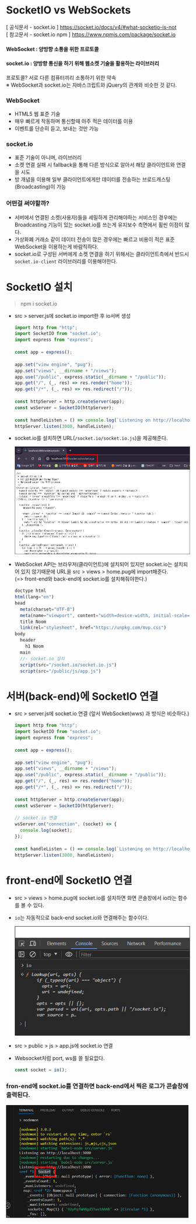# SocketIO vs WebSockets

[ 공식문서 - socket.io ] <https://socket.io/docs/v4/#what-socketio-is-not>  
[ 참고문서 - socket.io npm ] <https://www.npmjs.com/package/socket.io>

#### WebSocket : 양방향 소통을 위한 프로토콜

#### socket.io : 양방향 통신을 하기 위해 웹소켓 기술을 활용하는 라이브러리

프로토콜? 서로 다른 컴퓨터끼리 소통하기 위한 약속  
※ WebSocket과 socket.io는 자바스크립트와 jQuery의 관계와 비슷한 것 같다.

### WebSocket

- HTML5 웹 표준 기술
- 매우 빠르게 작동하며 통신할때 아주 적은 데이터를 이용
- 이벤트를 단순히 듣고, 보내는 것만 가능

### socket.io

- 표준 기술이 아니며, 라이브러리
- 소켓 연결 실패 시 fallback을 통해 다른 방식으로 알아서 해당 클라이언트와 연결을 시도
- 방 개념을 이용해 일부 클라이언트에게만 데이터를 전송하는 브로드캐스팅(Broadcasting)이 가능

### 어떤걸 써야할까?

- 서버에서 연결된 소켓(사용자)들을 세밀하게 관리해야하는 서비스인 경우에는 Broadcasting 기능이 있는 socket.io를 쓰는게 유지보수 측면에서 휠씬 이점이 많다.
- 가상화폐 거래소 같이 데이터 전송이 많은 경우에는 빠르고 비용이 적은 표준 WebSocket을 이용하는게 바람직하다.
- socket.io로 구성된 서버에게 소켓 연결을 하기 위해서는 클라이언트측에서 반드시 `socket.io-client` 라이브러리를 이용해야한다.

# SocketIO 설치

> npm i socket.io

- src > server.js에 socket.io import한 후 io서버 생성

  ```javascript
  import http from "http";
  import SocketIO from "socket.io";
  import express from "express";

  const app = express();

  app.set("view engine", "pug");
  app.set("views", __dirname + "/views");
  app.use("/public", express.static(__dirname + "/public"));
  app.get("/", (_, res) => res.render("home"));
  app.get("/*", (_, res) => res.redirect("/"));

  const httpServer = http.createServer(app);
  const wsServer = SocketIO(httpServer);

  const handleListen = () => console.log(`Listening on http://localhost:3000`);
  httpServer.listen(3000, handleListen);
  ```

- socket.io를 설치하면 URL(`/socket.io/socket.io.js`)을 제공해준다.

  <img src="src/1.png" width="500"/>

- WebSocket API는 브라우저(클라이언트)에 설치되어 있지만 socket.io는 설치되어 있지 않기때문에 URL을 src > views > home.pug에 import해준다.  
   (=> front-end와 back-end에 socket.io를 설치해줘야한다.)

  ```javascript
  doctype html
  html(lang="en")
  head
    meta(charset="UTF-8")
    meta(name="viewport", content="width=device-width, initial-scale=1.0")
    title Noom
    link(rel="stylesheet", href="https://unpkg.com/mvp.css")
  body
    header
      h1 Noom
    main
    //- socket.io 설치
    script(src="/socket.io/socket.io.js")
    script(src="/public/js/app.js")
  ```

# 서버(back-end)에 SocketIO 연결

- src > server.js에 socket.io 연결 (앞서 WebSocket(wws) 과 방식은 비슷하다.)

  ```javascript
  import http from "http";
  import SocketIO from "socket.io";
  import express from "express";

  const app = express();

  app.set("view engine", "pug");
  app.set("views", __dirname + "/views");
  app.use("/public", express.static(__dirname + "/public"));
  app.get("/", (_, res) => res.render("home"));
  app.get("/*", (_, res) => res.redirect("/"));

  const httpServer = http.createServer(app);
  const wsServer = SocketIO(httpServer);

  // socket.io 연결
  wsServer.on("connection", (socket) => {
    console.log(socket);
  });

  const handleListen = () => console.log(`Listening on http://localhost:3000`);
  httpServer.listen(3000, handleListen);
  ```

# front-end에 SocketIO 연결

- src > views > home.pug에 socket.io를 설치하면 화면 콘솔창에서 io라는 함수를 볼 수 있다.
- `io`는 자동적으로 back-end socket.io와 연결해주는 함수이다.

  <img src="src/2.png" width="500"/>

- src > public > js > app.js에 socket.io 연결
- Websocket처럼 port, ws를 쓸 필요없다.

  ```javascript
  const socket = io();
  ```

### fron-end에 socket.io를 연결하면 back-end에서 찍은 로그가 콘솔창에 출력된다.

<img src="src/3.png" width="500"/>
